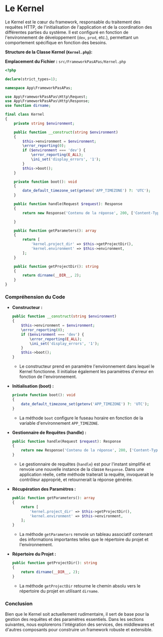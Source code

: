 # Le Kernel

Le Kernel est le cœur du framework, responsable du traitement des requêtes HTTP, de l'initialisation de l'application et de la coordination des différentes parties du système. Il est configuré en fonction de l'environnement de développement (`dev`, `prod`, etc.), permettant un comportement spécifique en fonction des besoins.

**Structure de la Classe Kernel (`Kernel.php`):**

**Emplacement du Fichier :** `src/FrameworkPasAPas/Kernel.php`

```php
<?php

declare(strict_types=1);

namespace App\FrameworkPasAPas;

use App\FrameworkPasAPas\Http\Request;
use App\FrameworkPasAPas\Http\Response;
use function dirname;

final class Kernel
{
    private string $environment;

    public function __construct(string $environment)
    {
        $this->environment = $environment;
        \error_reporting(0);
        if ($environment === 'dev') {
            \error_reporting(E_ALL);
            \ini_set('display_errors', '1');
        }
        $this->boot();
    }

    private function boot(): void
    {
        date_default_timezone_set(getenv('APP_TIMEZONE') ?: 'UTC');
    }

    public function handle(Request $request): Response
    {
        return new Response('Contenu de la réponse', 200, ['Content-Type' => 'text/html']);

    }

    public function getParameters(): array
    {
        return [
            'kernel.project_dir' => $this->getProjectDir(),
            'kernel.environment' => $this->environment,
        ];
    }

    public function getProjectDir(): string
    {
        return dirname(__DIR__, 2);
    }
}
```

### Compréhension du Code

- **Constructeur :**
  ```php
  public function __construct(string $environment)
  {
      $this->environment = $environment;
      \error_reporting(0);
      if ($environment === 'dev') {
          \error_reporting(E_ALL);
          \ini_set('display_errors', '1');
      }
      $this->boot();
  }
  ```
    - Le constructeur prend en paramètre l'environnement dans lequel le Kernel fonctionne. Il initialise également les paramètres d'erreur en fonction de l'environnement.

- **Initialisation (boot) :**
  ```php
  private function boot(): void
  {
      date_default_timezone_set(getenv('APP_TIMEZONE') ?: 'UTC');
  }
  ```
    - La méthode `boot` configure le fuseau horaire en fonction de la variable d'environnement `APP_TIMEZONE`.

- **Gestionnaire de Requêtes (handle) :**
  ```php
  public function handle(Request $request): Response
  {
      return new Response('Contenu de la réponse', 200, ['Content-Type' => 'text/html']);
  }
  ```
    - Le gestionnaire de requêtes (`handle`) est pour l'instant simplifié et renvoie une nouvelle instance de la classe `Response`. Dans une application réelle, cette méthode traiterait la requête, invoquerait le contrôleur approprié, et retournerait la réponse générée.

- **Récupération des Paramètres :**
  ```php
  public function getParameters(): array
  {
      return [
          'kernel.project_dir' => $this->getProjectDir(),
          'kernel.environment' => $this->environment,
      ];
  }
  ```
    - La méthode `getParameters` renvoie un tableau associatif contenant des informations importantes telles que le répertoire du projet et l'environnement.

- **Répertoire du Projet :**
  ```php
  public function getProjectDir(): string
  {
      return dirname(__DIR__, 2);
  }
  ```
    - La méthode `getProjectDir` retourne le chemin absolu vers le répertoire du projet en utilisant `dirname`.

### Conclusion

Bien que le Kernel soit actuellement rudimentaire, il sert de base pour la gestion des requêtes et des paramètres essentiels. Dans les sections suivantes, nous explorerons l'intégration des services, des middlewares et d'autres composants pour construire un framework robuste et extensible.